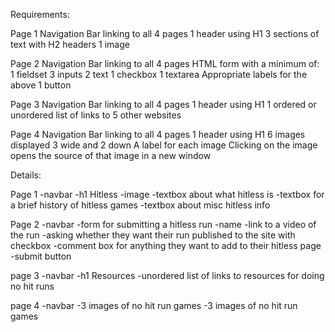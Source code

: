 
Requirements:

Page 1
Navigation Bar linking to all 4 pages
1 header using H1
3 sections of text with H2 headers
1 image


Page 2
Navigation Bar linking to all 4 pages
HTML form with a minimum of:
1 fieldset
3 inputs
2 text
1 checkbox
1 textarea
Appropriate labels for the above
1 button


Page 3
Navigation Bar linking to all 4 pages
1 header using H1
1 ordered or unordered list of links to 5 other websites


Page 4
Navigation Bar linking to all 4 pages
1 header using H1
6 images displayed 3 wide and 2 down
A label for each image
Clicking on the image opens the source of that image in a new window



Details:

Page 1
-navbar
-h1 Hitless
-image
-textbox about what hitless is
-textbox for a brief history of hitless games
-textbox about misc hitless info

Page 2
-navbar
-form for submitting a hitless run
    -name
    -link to a video of the run
    -asking whether they want their run published to the site with checkbox
    -comment box for anything they want to add to their hitless page
    -submit button

page 3
-navbar
-h1 Resources
-unordered list of links to resources for doing no hit runs

page 4
-navbar
-3 images of no hit run games
-3 images of no hit run games
